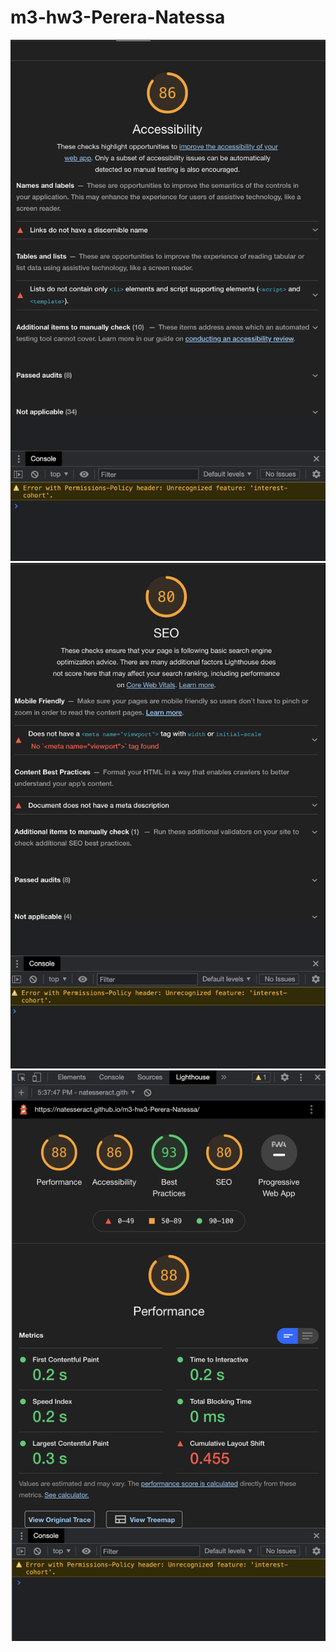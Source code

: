 # m3-hw3-Perera-Natessa
![accesibility](accesibility.png)
![SEO](SEO.png)
![performance](performance.png)

